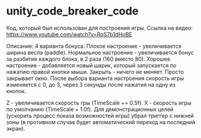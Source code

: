 # unity_code_breaker_code
Код, который был использован для построения игры.
Ссылка на видео: https://www.youtube.com/watch?v=RqS7b1dHoBE

Описание:
4 варианта бонуса:
Плохое настроение - увеличивается ширина весла (paddle).
Нормальное настроение - увеличивается бонус за разбитие каждого блока, в 2 раза (160 вместо 80).
Хорошее настроение - добавляется новый шарик, который запускается по нажатию правой кнопки мыши.
Закрыть - ничего не меняет. Просто закрывает окно.
После выбора варианта настроения скорость игры изменяется с 0, до 3, через 3 секунды после нажатия на одну из кнопок.

Z - увеличивается скорость гры (TimeScale += 0.5f).
X - скорость игры по умолчанию (TimeScale = 1.0f).
Для демонстрационных целей  (ускорить процесс показа возможностей игры) убрал триггер с нижней зоны (в противном случае будет автоматический переход на последний экран).
